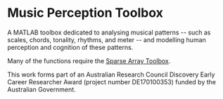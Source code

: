 # Music Perception Toolbox

A MATLAB toolbox dedicated to analysing musical patterns -- such as scales, chords, tonality, rhythms, and meter -- and modelling human perception and cognition of these patterns.

Many of the functions require the [Sparse Array Toolbox](https://github.com/andymilne/Sparse-Array-Toolbox).

This work forms part of an Australian Research Council Discovery Early Career Researcher Award (project number DE170100353) funded by the Australian Government. 
